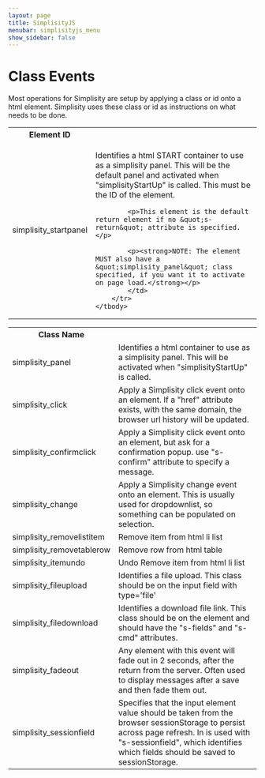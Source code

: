 ```yaml
---
layout: page
title: SimplisityJS
menubar: simplisityjs_menu
show_sidebar: false
---
```


# Class Events

<link href="https://www.w3schools.com/w3css/4/w3.css" rel="stylesheet" /><!-- Header -->
<div class="w3-container w3-margin-top">
<div class="w3-row-padding">
<p>Most operations for Simplisity are setup by applying a class or id onto a html element. Simplisity uses these class or id as instructions on what needs to be done.</p>

<table class="w3-table w3-bordered">
	<tbody>
		<tr class="w3-teal">
			<th>Element ID</th>
			<th>&nbsp;</th>
		</tr>
		<tr>
			<td>simplisity_startpanel</td>
			<td>
			<p>Identifies a html START container to use as a simplisity panel. This will be the default panel and activated when &quot;simplisityStartUp&quot; is called. This must be the ID of the element.</p>

			<p>This element is the default return element if no &quot;s-return&quot; attribute is specified.</p>

			<p><strong>NOTE: The element MUST also have a &quot;simplisity_panel&quot; class specified, if you want it to activate on page load.</strong></p>
			</td>
		</tr>
	</tbody>
</table>

<table class="w3-table w3-bordered">
	<tbody>
		<tr class="w3-teal">
			<th>Class Name</th>
			<th>&nbsp;</th>
		</tr>
		<tr>
			<td>simplisity_panel</td>
			<td>Identifies a html container to use as a simplisity panel. This will be activated when &quot;simplisityStartUp&quot; is called.</td>
		</tr>
		<tr>
			<td>simplisity_click</td>
			<td>Apply a Simplisity click event onto an element. If a &quot;href&quot; attribute exists, with the same domain, the browser url history will be updated.</td>
		</tr>
		<tr>
			<td>simplisity_confirmclick</td>
			<td>Apply a Simplisity click event onto an element, but ask for a confirmation popup. use &quot;s-confirm&quot; attribute to specify a message.</td>
		</tr>
		<tr>
			<td>simplisity_change</td>
			<td>Apply a Simplisity change event onto an element. This is usually used for dropdownlist, so something can be populated on selection.</td>
		</tr>
		<tr>
			<td>simplisity_removelistitem</td>
			<td>Remove item from html li list</td>
		</tr>
		<tr>
			<td>simplisity_removetablerow</td>
			<td>Remove row from html table</td>
		</tr>
		<tr>
			<td>simplisity_itemundo</td>
			<td>Undo Remove item from html li list</td>
		</tr>
		<tr>
			<td>simplisity_fileupload</td>
			<td>Identifies a file upload. This class should be on the input field with type=&#39;file&#39;</td>
		</tr>
		<tr>
			<td>simplisity_filedownload</td>
			<td>Identifies a download file link. This class should be on the <a> element and should have the &quot;s-fields&quot; and &quot;s-cmd&quot; attributes.</a></td>
		</tr>
		<tr>
			<td>simplisity_fadeout</td>
			<td>Any element with this event will fade out in 2 seconds, after the return from the server. Often used to display messages after a save and then fade them out.</td>
		</tr>
		<tr>
			<td>simplisity_sessionfield</td>
			<td>Specifies that the input element value should be taken from the browser sessionStorage to persist across page refresh. In is used with &quot;s-sessionfield&quot;, which identifies which fields should be saved to sessionStorage.</td>
		</tr>
	</tbody>
</table>
</div>

<div class="w3-row-padding">
<div>&nbsp;</div>
</div>

<div class="w3-row-padding">
<div>&nbsp;</div>
</div>

<div class="w3-row-padding">
<div>&nbsp;</div>
</div>
</div>

<div id="documentationanchor43">&nbsp;</div>

